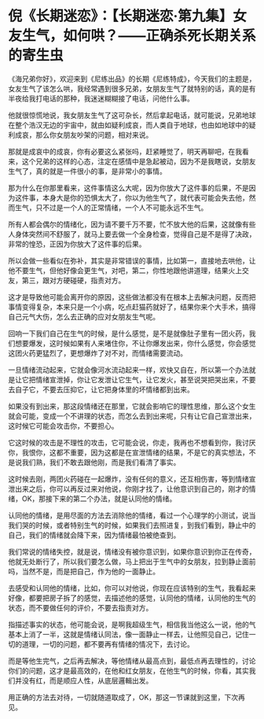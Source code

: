 # 倪《长期迷恋》：【长期迷恋·第九集】女友生气，如何哄？——正确杀死长期关系的寄生虫

《海兄弟你好》，欢迎来到《尼练出品》的长期《尼练特成》，今天我们的主题是，女友生气了该怎么哄，我经常遇到很多兄弟，女朋友生气了就特别的话，真的是有半夜给我打电话的那种，我迷迷糊糊接了电话，问他什么事。

他就很惊慌地说，我女朋友生气了这可杂长，然后拿起电话，就可能说，兄弟地球在整个浩汉无边的宇宙中，就由如疑利成哀，而人类自于地球，也由如地球中的疑利成哀，那么你女朋友吵架的问题，相对来说。

那就是成哀中的成哀，你有必要这么紧张吗，赶紧睡觉了，明天再聊吧，在我看来，这个兄弟的这样的心态，注定在感情中是急起被动，因为不是我瞎说，女朋友生气了，真的就是一件很小的事，是非常小的事情。

那为什么在你那里看来，这件事情这么大呢，因为你放大了这件事的后果，不是因为这件事，本身大是你的恐惧太大了，你以为他生气了，就代表可能会失去他，然而生气，只不过是一个人的正常情绪，一个人不可能永远不生气。

所有人都会偶尔的情绪化，因为请不要千万不要，忙不放大他的后果，这就像有些人身体突然间不舒服了，就马上要去做一个全身检查，觉得自己是不是得了决政，非常的惶恐，正因为你放大了这件事的后果。

所以会做一些看似在弥补，其实是非常错误的事情，比如第一，直接地去哄他，让他不要生气，但他好像会更生气，对吧，第二，你性地跟他讲道理，结果火上交友，第三，跟对方硬碰硬，指责对方。

这才是导致他可能会离开你的原因，这些做法都没有在根本上去解决问题，反而把事情变得复杂，本来只是一个小病，吃点赶猫药就好了，结果你来个大手术，搞得自己元气大伤，怎么去正确的应对女朋友生气呢。

回响一下我们自己在生气的时候，是什么感觉，是不是就像肚子里有一团火药，我们想要爆发，这时候如果有人来堵住你，不让你爆发出来，你什么感觉，你会感觉这团火药更猛烈了，更想爆炸了对不对，而情绪需要流动。

一旦情绪流动起来，它就会像河水流动起来一样，欢快又自在，所以第一个办法就是让它把情绪宣泄掉，你让它发泄让它生气，让它发火，甚至说哭把哭出来，不要去自子它，不要去压抑它，让它把身体里的坏情绪都到出来。

如果没有到出来，那这段情绪还在那里，它就会影响它的理性思维，那么这个女生就会可能，变成一个不讲理的状态，而怎么去到出来呢，只有让它自己宣泄出来，这时候它可能会攻击你，不要担心。

它这时候的攻击是不理性的攻击，它可能会说，你走，我再也不想看到你，我讨厌你，我恨你，这都不重要，因为这都是在宣泄情绪的结果，不是它的真实想法，不是说我们熟，我们不敢去跟他刚，而是我们看清了事实。

这时候去刚，两团火药碰在一起爆炸，没有任何的意义，还互相伤害，等到情绪宣泄出来之后，你可以再反过来对他说，你刚才找了，让他意识到自己的，刚才的情绪，OK，那接下来的第二个办法，就是认同他的情绪。

认同他的情绪，是用尽面的方法去消除他的情绪，看过一个心理学的小测试，说当我们哭的时候，或者特别生气的时候，如果我们去照进复，到我们看到，静止中的自己，我们的情绪就会降下来，因为情绪最怕被绝查到。

我们常说的情绪失控，就是说，情绪没有被你意识到，如果你意识到你正在传奇，他就无处断行了，所以我们要怎么做，马上把出于生气中的女朋友，拉到静止面前吗，当然不是，而是把自己，作为他的一面静止。

去感受和认同他的情绪，比如，你可以对他说，你现在应该特别的生气，我看起来好像，都要把房子拆了的感觉，去描述他的感觉，认同他的情绪，认同他的生气的状态，而不要做任何的评价，不要去指责对方。

指描述事实的状态，他可能会说，是啊我超级生气，相信我当他这么一说，他的气基本上消了一半，这就是情绪认同法，像一面静止一样去，让他照见自己，记住一切的道理，一切的问题，都不要再有情绪的情况下，去讨论。

而是等他生完气，之后再去解决，等他情绪从最高点到，最低点再去理性的，讨论你们的问题，这才是最高效的，在他和红女朋友，在他生气的时候，你看，其实我们并没有红，而是顺应人性，从底层邏輯出发。

用正确的方法去对待，一切就随道取成了，OK，那这一节课就到这里，下次再见。